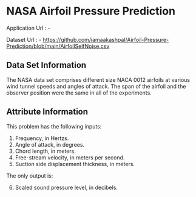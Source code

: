 # NASA Airfoil Pressure Prediction

Application Url : -  

Dataset Url : - https://github.com/iamaakashpal/Airfoil-Pressure-Prediction/blob/main/AirfoilSelfNoise.csv

## Data Set Information

The NASA data set comprises different size NACA 0012 airfoils at various wind tunnel speeds and angles of attack. The span of the airfoil and the observer position were the same in all of the experiments.


## Attribute Information

This problem has the following inputs:
1. Frequency, in Hertzs.
2. Angle of attack, in degrees.
3. Chord length, in meters.
4. Free-stream velocity, in meters per second.
5. Suction side displacement thickness, in meters.

The only output is: 

6. Scaled sound pressure level, in decibels.


